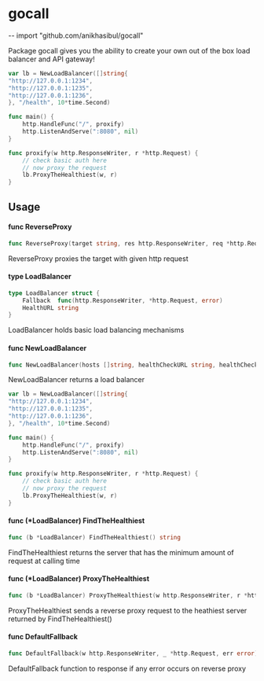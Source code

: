 # gocall
--
    import "github.com/anikhasibul/gocall"

Package gocall gives you the ability to create your own out of the box load
balancer and API gateway!

```go
var lb = NewLoadBalancer([]string{
"http://127.0.0.1:1234",
"http://127.0.0.1:1235",
"http://127.0.0.1:1236",
}, "/health", 10*time.Second)

func main() {
    http.HandleFunc("/", proxify)
    http.ListenAndServe(":8080", nil)
}

func proxify(w http.ResponseWriter, r *http.Request) {
	// check basic auth here
	// now proxy the request
	lb.ProxyTheHealthiest(w, r)
}
```

## Usage

#### func  ReverseProxy

```go
func ReverseProxy(target string, res http.ResponseWriter, req *http.Request)
```
ReverseProxy proxies the target with given http request

#### type LoadBalancer

```go
type LoadBalancer struct {
	Fallback  func(http.ResponseWriter, *http.Request, error)
	HealthURL string
}
```

LoadBalancer holds basic load balancing mechanisms

#### func  NewLoadBalancer

```go
func NewLoadBalancer(hosts []string, healthCheckURL string, healthCheckDelay time.Duration) *LoadBalancer
```
NewLoadBalancer returns a load balancer

```go
var lb = NewLoadBalancer([]string{
"http://127.0.0.1:1234",
"http://127.0.0.1:1235",
"http://127.0.0.1:1236",
}, "/health", 10*time.Second)

func main() {
    http.HandleFunc("/", proxify)
    http.ListenAndServe(":8080", nil)
}

func proxify(w http.ResponseWriter, r *http.Request) {
	// check basic auth here
	// now proxy the request
	lb.ProxyTheHealthiest(w, r)
}
```

#### func (*LoadBalancer) FindTheHealthiest

```go
func (b *LoadBalancer) FindTheHealthiest() string
```
FindTheHealthiest returns the server that has the minimum amount of request at
calling time

#### func (*LoadBalancer) ProxyTheHealthiest

```go
func (b *LoadBalancer) ProxyTheHealthiest(w http.ResponseWriter, r *http.Request)
```
ProxyTheHealthiest sends a reverse proxy request to the heathiest server
returned by FindTheHealthiest()

#### func  DefaultFallback

```go
func DefaultFallback(w http.ResponseWriter, _ *http.Request, err error)
```
DefaultFallback function to response if any error occurs on reverse proxy

